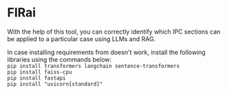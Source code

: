 # FIRai
With the help of this tool, you can correctly identify which IPC sections can be applied to a particular case using LLMs and RAG.

In case installing requirements from  doesn't work, install the following libraries using the commands below:\
`pip install transformers langchain sentence-transformers`\
`pip install faiss-cpu`\
`pip install fastapi`\
`pip install "uvicorn[standard]"`
